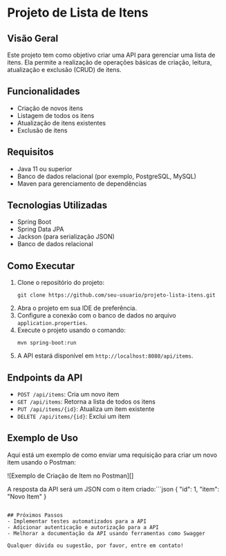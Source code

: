 # Projeto de Lista de Itens

## Visão Geral
Este projeto tem como objetivo criar uma API para gerenciar uma lista de itens. Ela permite a realização de operações básicas de criação, leitura, atualização e exclusão (CRUD) de itens.

## Funcionalidades
- Criação de novos itens
- Listagem de todos os itens
- Atualização de itens existentes
- Exclusão de itens

## Requisitos
- Java 11 ou superior
- Banco de dados relacional (por exemplo, PostgreSQL, MySQL)
- Maven para gerenciamento de dependências

## Tecnologias Utilizadas
- Spring Boot
- Spring Data JPA
- Jackson (para serialização JSON)
- Banco de dados relacional

## Como Executar
1. Clone o repositório do projeto:
   ```
   git clone https://github.com/seu-usuario/projeto-lista-itens.git
   ```
2. Abra o projeto em sua IDE de preferência.
3. Configure a conexão com o banco de dados no arquivo `application.properties`.
4. Execute o projeto usando o comando:
   ```
   mvn spring-boot:run
   ```
5. A API estará disponível em `http://localhost:8080/api/items`.

## Endpoints da API
- `POST /api/items`: Cria um novo item
- `GET /api/items`: Retorna a lista de todos os itens
- `PUT /api/items/{id}`: Atualiza um item existente
- `DELETE /api/items/{id}`: Exclui um item

## Exemplo de Uso
Aqui está um exemplo de como enviar uma requisição para criar um novo item usando o Postman:

![Exemplo de Criação de Item no Postman][]

A resposta da API será um JSON com o item criado:```json
{
  "id": 1,
  "item": "Novo Item"
}
```

## Próximos Passos
- Implementar testes automatizados para a API
- Adicionar autenticação e autorização para a API
- Melhorar a documentação da API usando ferramentas como Swagger

Qualquer dúvida ou sugestão, por favor, entre em contato!